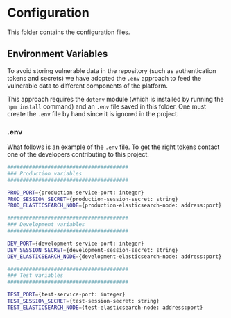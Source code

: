 # Configuration

This folder contains the configuration files.

## Environment Variables

To avoid storing vulnerable data in the repository (such as authentication tokens
and secrets) we have adopted the `.env` approach to feed the vulnerable data to
different components of the platform.

This approach requires the `dotenv` module (which is installed by running the
`npm install` command) and an `.env` file saved in this folder. One must create the
`.env` file by hand since it is ignored in the project.

### .env
What follows is an example of the `.env` file. To get the right tokens contact
one of the developers contributing to this project.


```bash
#######################################
### Production variables
#######################################

PROD_PORT={production-service-port: integer}
PROD_SESSION_SECRET={production-session-secret: string}
PROD_ELASTICSEARCH_NODE={production-elasticsearch-node: address:port}

#######################################
### Development variables
#######################################

DEV_PORT={development-service-port: integer}
DEV_SESSION_SECRET={development-session-secret: string}
DEV_ELASTICSEARCH_NODE={development-elasticsearch-node: address:port}

#######################################
### Test variables
#######################################

TEST_PORT={test-service-port: integer}
TEST_SESSION_SECRET={test-session-secret: string}
TEST_ELASTICSEARCH_NODE={test-elasticsearch-node: address:port}
```
